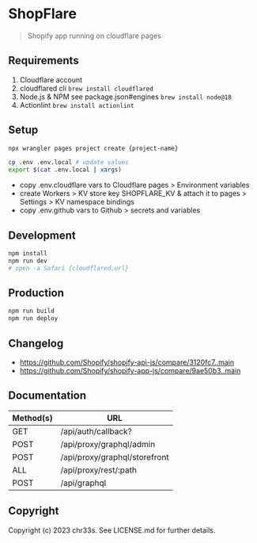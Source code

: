 # ShopFlare

> Shopify app running on cloudflare pages

## Requirements

1. Cloudflare account
2. cloudflared cli `brew install cloudflared`
3. Node.js & NPM see package.json#engines `brew install node@18`
4. Actionlint `brew install actionlint`

## Setup

```sh
npx wrangler pages project create {project-name}

cp .env .env.local # update values
export $(cat .env.local | xargs)
```

- copy .env.cloudflare vars to Cloudflare pages > Environment variables
- create Workers > KV store key SHOPFLARE_KV & attach it to pages > Settings > KV namespace bindings
- copy .env.github vars to Github > secrets and variables

## Development

```sh
npm install
npm run dev
# open -a Safari {cloudflared.url}
```

## Production

```sh
npm run build
npm run deploy
```

## Changelog

- https://github.com/Shopify/shopify-api-js/compare/3120fc7..main
- https://github.com/Shopify/shopify-app-js/compare/9ae50b3..main

## Documentation

| Method(s) | URL                           |
| --------- | ----------------------------- |
| GET       | /api/auth/callback?           |
| POST      | /api/proxy/graphql/admin      |
| POST      | /api/proxy/graphql/storefront |
| ALL       | /api/proxy/rest/:path         |
| POST      | /api/graphql                  |

## Copyright

Copyright (c) 2023 chr33s. See LICENSE.md for further details.
